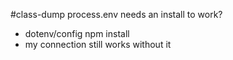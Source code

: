 #class-dump
process.env needs an install to work? 
- dotenv/config npm install
- my connection still works without it